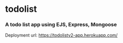 # todolist
### A todo list app using EJS, Express, Mongoose
Deployment url: https://todolistv2-app.herokuapp.com/
